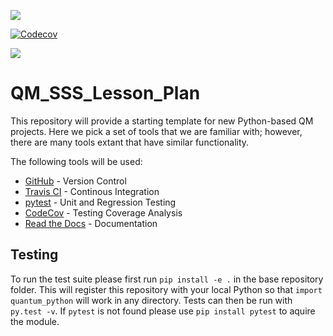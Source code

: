 <p align="center">

<!--Travis-->
<a href="https://travis-ci.org/dgasmith/QM_SSS_Lesson_Plan"><img src="https://travis-ci.org/dgasmith/QM_SSS_Lesson_Plan.svg?branch=master"></a>

<!--CodeCov-->
<a href="https://codecov.io/gh/dgasmith/QM_SSS_Lesson_Plan">
  <img src="https://codecov.io/gh/dgasmith/QM_SSS_Lesson_Plan/branch/master/graph/badge.svg" alt="Codecov" />
</a>

<!--License-->
<a href="https://opensource.org/licenses/LGPL-3.0"> <img src="https://img.shields.io/github/license/dgasmith/QM_SSS_Lesson_Plan.svg" /></a>

</p>

# QM_SSS_Lesson_Plan
This repository will provide a starting template for new Python-based QM projects.
Here we pick a set of tools that we are familiar with; however, there are many
tools extant that have similar functionality. 

The following tools will be used:
 - [GitHub](github.com) - Version Control
 - [Travis CI](https://travis-ci.org) - Continous Integration
 - [pytest](https://docs.pytest.org/en/latest/) - Unit and Regression Testing
 - [CodeCov](https://codecov.io) - Testing Coverage Analysis
 - [Read the Docs](https://readthedocs.org) - Documentation

## Testing

To run the test suite please first run `pip install -e .` in the base
repository folder. This will register this repository with your local Python so
that `import quantum_python` will work in any directory. Tests can then be run
with `py.test -v`. If `pytest` is not found please use `pip install pytest` to
aquire the module.



